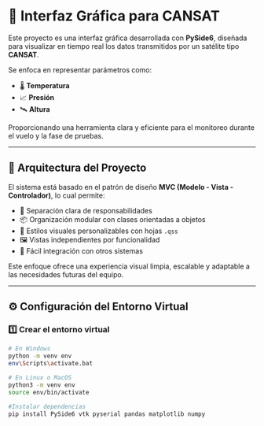 # 🚀 Interfaz Gráfica para CANSAT

Este proyecto es una interfaz gráfica desarrollada con **PySide6**, diseñada para visualizar en tiempo real los datos transmitidos por un satélite tipo **CANSAT**.

Se enfoca en representar parámetros como:

- 🌡️ **Temperatura**
- 📈 **Presión**
- 🛰️ **Altura**

Proporcionando una herramienta clara y eficiente para el monitoreo durante el vuelo y la fase de pruebas.

---

## 🧩 Arquitectura del Proyecto

El sistema está basado en el patrón de diseño **MVC (Modelo - Vista - Controlador)**, lo cual permite:

- 🧼 Separación clara de responsabilidades
- 📦 Organización modular con clases orientadas a objetos
- 🎨 Estilos visuales personalizables con hojas `.qss`
- 🖼️ Vistas independientes por funcionalidad
- 🔗 Fácil integración con otros sistemas

Este enfoque ofrece una experiencia visual limpia, escalable y adaptable a las necesidades futuras del equipo.

---

## ⚙️ Configuración del Entorno Virtual

### 1️⃣ Crear el entorno virtual

```bash
# En Windows
python -m venv env
env\Scripts\activate.bat

# En Linux o MacOS
python3 -m venv env
source env/bin/activate

#Instalar dependencias
pip install PySide6 vtk pyserial pandas matplotlib numpy
